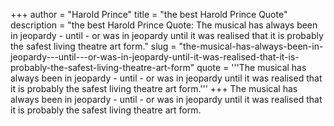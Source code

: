 +++
author = "Harold Prince"
title = "the best Harold Prince Quote"
description = "the best Harold Prince Quote: The musical has always been in jeopardy - until - or was in jeopardy until it was realised that it is probably the safest living theatre art form."
slug = "the-musical-has-always-been-in-jeopardy---until---or-was-in-jeopardy-until-it-was-realised-that-it-is-probably-the-safest-living-theatre-art-form"
quote = '''The musical has always been in jeopardy - until - or was in jeopardy until it was realised that it is probably the safest living theatre art form.'''
+++
The musical has always been in jeopardy - until - or was in jeopardy until it was realised that it is probably the safest living theatre art form.
